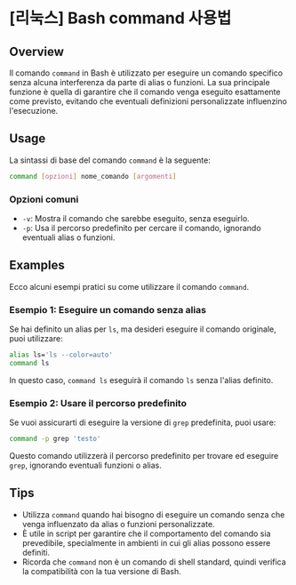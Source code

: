 # [리눅스] Bash command 사용법

## Overview
Il comando `command` in Bash è utilizzato per eseguire un comando specifico senza alcuna interferenza da parte di alias o funzioni. La sua principale funzione è quella di garantire che il comando venga eseguito esattamente come previsto, evitando che eventuali definizioni personalizzate influenzino l'esecuzione.

## Usage
La sintassi di base del comando `command` è la seguente:

```bash
command [opzioni] nome_comando [argomenti]
```

### Opzioni comuni
- `-v`: Mostra il comando che sarebbe eseguito, senza eseguirlo.
- `-p`: Usa il percorso predefinito per cercare il comando, ignorando eventuali alias o funzioni.

## Examples
Ecco alcuni esempi pratici su come utilizzare il comando `command`.

### Esempio 1: Eseguire un comando senza alias
Se hai definito un alias per `ls`, ma desideri eseguire il comando originale, puoi utilizzare:

```bash
alias ls='ls --color=auto'
command ls
```

In questo caso, `command ls` eseguirà il comando `ls` senza l'alias definito.

### Esempio 2: Usare il percorso predefinito
Se vuoi assicurarti di eseguire la versione di `grep` predefinita, puoi usare:

```bash
command -p grep 'testo'
```

Questo comando utilizzerà il percorso predefinito per trovare ed eseguire `grep`, ignorando eventuali funzioni o alias.

## Tips
- Utilizza `command` quando hai bisogno di eseguire un comando senza che venga influenzato da alias o funzioni personalizzate.
- È utile in script per garantire che il comportamento del comando sia prevedibile, specialmente in ambienti in cui gli alias possono essere definiti.
- Ricorda che `command` non è un comando di shell standard, quindi verifica la compatibilità con la tua versione di Bash.